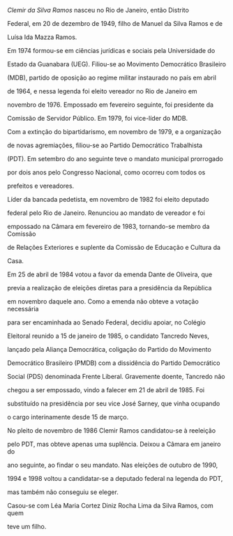 

*Clemir da Silva Ramos* nasceu no Rio de Janeiro, então Distrito

Federal, em 20 de dezembro de 1949, filho de Manuel da Silva Ramos e de

Luísa Ida Mazza Ramos.



Em 1974 formou-se em ciências jurídicas e sociais pela Universidade do

Estado da Guanabara (UEG). Filiou-se ao Movimento Democrático Brasileiro

(MDB), partido de oposição ao regime militar instaurado no país em abril

de 1964, e nessa legenda foi eleito vereador no Rio de Janeiro em

novembro de 1976. Empossado em fevereiro seguinte, foi presidente da

Comissão de Servidor Público. Em 1979, foi vice-líder do MDB.



Com a extinção do bipartidarismo, em novembro de 1979, e a organização

de novas agremiações, filiou-se ao Partido Democrático Trabalhista

(PDT). Em setembro do ano seguinte teve o mandato municipal prorrogado

por dois anos pelo Congresso Nacional, como ocorreu com todos os

prefeitos e vereadores.



Líder da bancada pedetista, em novembro de 1982 foi eleito deputado

federal pelo Rio de Janeiro. Renunciou ao mandato de vereador e foi

empossado na Câmara em fevereiro de 1983, tornando-se membro da Comissão

de Relações Exteriores e suplente da Comissão de Educação e Cultura da

Casa.



Em 25 de abril de 1984 votou a favor da emenda Dante de Oliveira, que

previa a realização de eleições diretas para a presidência da República

em novembro daquele ano. Como a emenda não obteve a votação necessária

para ser encaminhada ao Senado Federal, decidiu apoiar, no Colégio

Eleitoral reunido a 15 de janeiro de 1985, o candidato Tancredo Neves,

lançado pela Aliança Democrática, coligação do Partido do Movimento

Democrático Brasileiro (PMDB) com a dissidência do Partido Democrático

Social (PDS) denominada Frente Liberal. Gravemente doente, Tancredo não

chegou a ser empossado, vindo a falecer em 21 de abril de 1985. Foi

substituído na presidência por seu vice José Sarney, que vinha ocupando

o cargo interinamente desde 15 de março.



No pleito de novembro de 1986 Clemir Ramos candidatou-se à reeleição

pelo PDT, mas obteve apenas uma suplência. Deixou a Câmara em janeiro do

ano seguinte, ao findar o seu mandato. Nas eleições de outubro de 1990,

1994 e 1998 voltou a candidatar-se a deputado federal na legenda do PDT,

mas também não conseguiu se eleger.



Casou-se com Léa Maria Cortez Diniz Rocha Lima da Silva Ramos, com quem

teve um filho.



